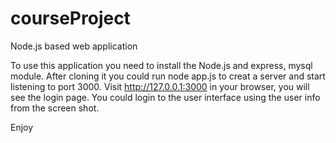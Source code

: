 # courseProject
Node.js based web application

To use this application you need to install the Node.js and express, mysql module.
After cloning it you could run node app.js to creat a server and start listening to port 3000.
Visit http://127.0.0.1:3000 in your browser, you will see the login page.
You could login to the user interface using the user info from the screen shot.

Enjoy
